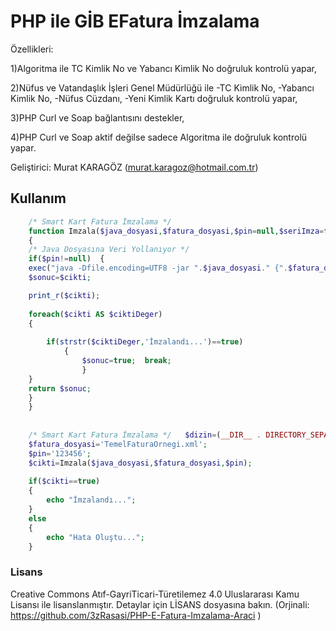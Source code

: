 # PHP ile GİB EFatura İmzalama

Özellikleri:

1)Algoritma ile TC Kimlik No ve Yabancı Kimlik No doğruluk kontrolü yapar,

2)Nüfus ve Vatandaşlık İşleri Genel Müdürlüğü ile 
-TC Kimlik No, 
-Yabancı Kimlik No,
-Nüfus Cüzdanı,
-Yeni Kimlik Kartı doğruluk kontrolü yapar,

3)PHP Curl ve Soap bağlantısını destekler,

4)PHP Curl ve Soap aktif değilse sadece Algoritma ile doğruluk kontrolü yapar.

Geliştirici: Murat KARAGÖZ (murat.karagoz@hotmail.com.tr)

## Kullanım
```php
	/* Smart Kart Fatura İmzalama */  
	function Imzala($java_dosyasi,$fatura_dosyasi,$pin=null,$seriImza=false,$dosyayaKaydet=true)  
	{  
	/* Java Dosyasına Veri Yollanıyor */  
	if($pin!=null)  { 
	exec("java -Dfile.encoding=UTF8 -jar ".$java_dosyasi." {".$fatura_dosyasi.",".$pin.",".$seriImza.",".$dosyayaKaydet."} 2>&1",$cikti);    
	$sonuc=$cikti;  

	print_r($cikti);
	
	foreach($cikti AS $ciktiDeger)  
	{  
	
		if(strstr($ciktiDeger,'İmzalandı...')==true)  
			{  
				$sonuc=true;  break;  
				}  
	}   
	return $sonuc;  
	}  
	}  
	
	
	/* Smart Kart Fatura İmzalama */   $dizin=(__DIR__ . DIRECTORY_SEPARATOR);  $java_dosyasi=$dizin."Java/NTGEFaturaImza.jar";  
	$fatura_dosyasi='TemelFaturaOrnegi.xml';  
	$pin='123456';   
	$cikti=Imzala($java_dosyasi,$fatura_dosyasi,$pin);   
	
	if($cikti==true)
	{
		echo "İmzalandı..."; 
	}		
	else 
	{
		echo "Hata Oluştu...";
	}
 ``` 

### Lisans
Creative Commons Atıf-GayriTicari-Türetilemez 4.0 Uluslararası Kamu Lisansı ile lisanslanmıştır. Detaylar için LİSANS dosyasına bakın.  (Orjinali: https://github.com/3zRasasi/PHP-E-Fatura-Imzalama-Araci )





